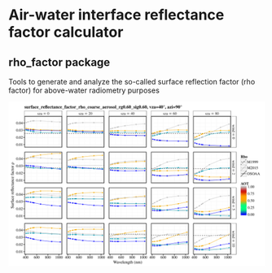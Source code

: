 # Air-water interface reflectance factor calculator
## rho_factor package
Tools to generate and analyze the so-called surface reflection factor (rho factor) for above-water radiometry purposes

![figure example](./fig/rho_surface_reflectance_factor_rho_coarse_aerosol_rg0.60_sig0.60_vza40_azi90.png)
